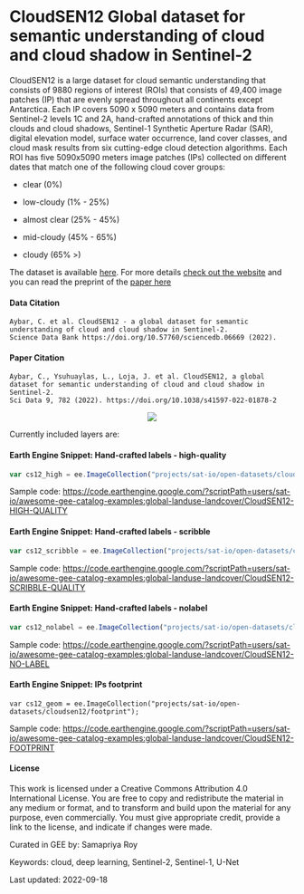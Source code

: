 # CloudSEN12 Global dataset for semantic understanding of cloud and cloud shadow in Sentinel-2

CloudSEN12 is a large dataset for cloud semantic understanding that consists of 9880 regions of interest (ROIs) that consists of 49,400 image patches (IP) that are evenly spread throughout all continents except Antarctica. Each IP covers 5090 x 5090 meters and contains data from Sentinel-2 levels 1C and 2A, hand-crafted annotations of thick and thin clouds and cloud shadows, Sentinel-1 Synthetic Aperture Radar (SAR), digital elevation model, surface water occurrence, land cover classes, and cloud mask results from six cutting-edge cloud detection algorithms. Each ROI has five 5090x5090 meters image patches (IPs) collected on different dates that match one of the following cloud cover groups:

- clear (0%)

- low-cloudy (1% - 25%)

- almost clear (25% - 45%)

- mid-cloudy (45% - 65%)

- cloudy (65% >)

 The dataset is available [here](https://shorturl.at/cgjtz). For more details [check out the website](https://cloudsen12.github.io/) and you can read the preprint of the [paper here](https://eartharxiv.org/repository/view/3615/)

#### Data Citation

```
Aybar, C. et al. CloudSEN12 - a global dataset for semantic understanding of cloud and cloud shadow in Sentinel-2.
Science Data Bank https://doi.org/10.57760/sciencedb.06669 (2022).
```

#### Paper Citation

```
Aybar, C., Ysuhuaylas, L., Loja, J. et al. CloudSEN12, a global dataset for semantic understanding of cloud and cloud shadow in Sentinel-2.
Sci Data 9, 782 (2022). https://doi.org/10.1038/s41597-022-01878-2
```

<center>
<img src=https://user-images.githubusercontent.com/16768318/190843651-c8182d07-a49e-4524-be16-2eb38fe9cdc8.png>
</center>

Currently included layers are:

#### Earth Engine Snippet: Hand-crafted labels - high-quality

```js
var cs12_high = ee.ImageCollection("projects/sat-io/open-datasets/cloudsen12/high");
```

Sample code: https://code.earthengine.google.com/?scriptPath=users/sat-io/awesome-gee-catalog-examples:global-landuse-landcover/CloudSEN12-HIGH-QUALITY

#### Earth Engine Snippet: Hand-crafted labels - scribble

```js
var cs12_scribble = ee.ImageCollection("projects/sat-io/open-datasets/cloudsen12/scribble");
```

Sample code: https://code.earthengine.google.com/?scriptPath=users/sat-io/awesome-gee-catalog-examples:global-landuse-landcover/CloudSEN12-SCRIBBLE-QUALITY


#### Earth Engine Snippet: Hand-crafted labels - nolabel

```js
var cs12_nolabel = ee.ImageCollection("projects/sat-io/open-datasets/cloudsen12/nolabel");
```

Sample code: https://code.earthengine.google.com/?scriptPath=users/sat-io/awesome-gee-catalog-examples:global-landuse-landcover/CloudSEN12-NO-LABEL

#### Earth Engine Snippet: IPs footprint

```
var cs12_geom = ee.ImageCollection("projects/sat-io/open-datasets/cloudsen12/footprint");
```

Sample code: https://code.earthengine.google.com/?scriptPath=users/sat-io/awesome-gee-catalog-examples:global-landuse-landcover/CloudSEN12-FOOTPRINT


#### License

This work is licensed under a Creative Commons Attribution 4.0 International License. You are free to copy and redistribute the material in any medium or format, and to transform and build upon the material for any purpose, even commercially. You must give appropriate credit, provide a link to the license, and indicate if changes were made.

Curated in GEE by: Samapriya Roy

Keywords: cloud, deep learning, Sentinel-2, Sentinel-1, U-Net

Last updated: 2022-09-18

